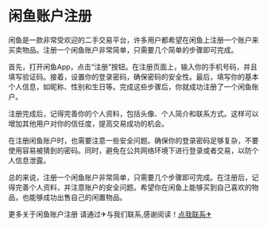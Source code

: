 # 闲鱼账户注册

闲鱼是一款非常受欢迎的二手交易平台，许多用户都希望在闲鱼上注册一个账户来买卖物品。注册一个闲鱼账户非常简单，只需要几个简单的步骤即可完成。

首先，打开闲鱼App，点击“注册”按钮。在注册页面上，输入你的手机号码，并且填写验证码。接着，设置你的登录密码，确保密码的安全性。最后，填写你的基本个人信息，如昵称、性别和生日等。完成这些步骤后，你就成功注册了一个闲鱼账户。

注册完成后，记得完善你的个人资料，包括头像、个人简介和联系方式。这样可以增加其他用户对你的信任度，提高交易成功的机会。

在注册闲鱼账户时，也需要注意一些安全问题。确保你的登录密码足够复杂，不要使用容易被猜到的密码。同时，避免在公共网络环境下进行登录或者交易，以防个人信息泄露。

总的来说，注册一个闲鱼账户非常简单，只需要几个步骤即可完成。在注册后，记得完善个人资料，并注意账户的安全问题。希望你在闲鱼上能够买到自己喜欢的物品，也能够成功出售自己的闲置物品。

更多关于闲鱼账户注册 请通过✈与我们联系,感谢阅读！[点我联系✈](https://plus.k02.cc)